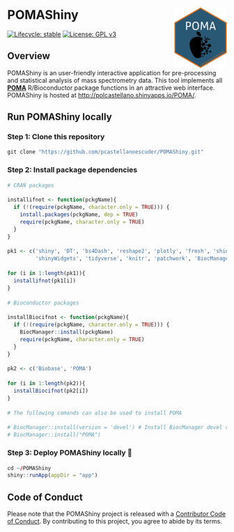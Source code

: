 
# POMAShiny <img src='app/mds/pix/logo.png' align="right" height="139"/>

<!-- badges: start -->

[![Lifecycle:
stable](https://img.shields.io/badge/lifecycle-stable-brightgreen.svg)](https://www.tidyverse.org/lifecycle/#stable)
[![License: GPL
v3](https://img.shields.io/badge/License-GPLv3-blue.svg)](https://www.gnu.org/licenses/gpl-3.0)

<!-- badges: end -->

## Overview

POMAShiny is an user-friendly interactive application for pre-processing
and statistical analysis of mass spectrometry data. This tool implements
all [**POMA**](http://pcastellanoescuder.github.io/POMA/) R/Bioconductor
package functions in an attractive web interface. POMAShiny is hosted at
<http://polcastellano.shinyapps.io/POMA/>.

## Run POMAShiny locally

### Step 1: Clone this repository

``` r
git clone "https://github.com/pcastellanoescuder/POMAShiny.git"
```

### Step 2: Install package dependencies

``` r
# CRAN packages

installifnot <- function(pckgName){
  if (!(require(pckgName, character.only = TRUE))) {
    install.packages(pckgName, dep = TRUE)
    require(pckgName, character.only = TRUE)
  }
}

pk1 <- c('shiny', 'DT', 'bs4Dash', 'reshape2', 'plotly', 'fresh', 'shinyhelper', 'ggraph', 'rmarkdown', 
         'shinyWidgets', 'tidyverse', 'knitr', 'patchwork', 'BiocManager')

for (i in 1:length(pk1)){
  installifnot(pk1[i])
}

# Bioconductor packages

installBiocifnot <- function(pckgName){
  if (!(require(pckgName, character.only = TRUE))) {
    BiocManager::install(pckgName)
    require(pckgName, character.only = TRUE)
  }
}

pk2 <- c('Biobase', 'POMA')

for (i in 1:length(pk2)){
  installBiocifnot(pk2[i])
}

# The following comands can also be used to install POMA

# BiocManager::install(version = 'devel') # Install BiocManager devel version
# BiocManager::install("POMA")
```

### Step 3: Deploy POMAShiny locally :tada:

``` r
cd ~/POMAShiny
shiny::runApp(appDir = "app")
```

## Code of Conduct

Please note that the POMAShiny project is released with a [Contributor
Code of
Conduct](https://contributor-covenant.org/version/2/0/CODE_OF_CONDUCT.html).
By contributing to this project, you agree to abide by its terms.
